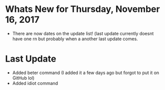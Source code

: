 # Whats New for Thursday, November 16, 2017

- There are now dates on the update list! (last update currently doesnt have one rn but probably when a another last update comes.

# Last Update

- Added beter command (I added it a few days ago but forgot to put it on GitHub lol)
- Added idiot command
